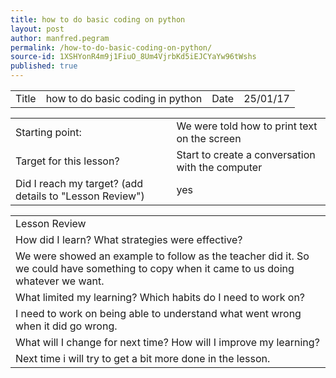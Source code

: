 ```yaml
---
title: how to do basic coding on python
layout: post
author: manfred.pegram
permalink: /how-to-do-basic-coding-on-python/
source-id: 1XSHYonR4m9j1FiuO_8Um4VjrbKd5iEJCYaYw96tWshs
published: true
---
```

<table>
  <tr>
    <td>Title</td>
    <td>how to do basic coding in python</td>
    <td>Date</td>
    <td>25/01/17</td>
  </tr>
</table>


<table>
  <tr>
    <td>Starting point:</td>
    <td>We were told how to print text on the screen</td>
  </tr>
  <tr>
    <td>Target for this lesson?</td>
    <td>Start to create a conversation with the computer</td>
  </tr>
  <tr>
    <td>Did I reach my target? 
(add details to "Lesson Review")</td>
    <td>yes</td>
  </tr>
</table>


<table>
  <tr>
    <td>Lesson Review</td>
  </tr>
  <tr>
    <td>How did I learn? What strategies were effective? </td>
  </tr>
  <tr>
    <td>We were showed an example to follow as the teacher did it. So we could have something to copy when it came to us doing whatever we want.</td>
  </tr>
  <tr>
    <td>What limited my learning? Which habits do I need to work on? </td>
  </tr>
  <tr>
    <td>I need to work on being able to understand what went wrong when it did go wrong.</td>
  </tr>
  <tr>
    <td>What will I change for next time? How will I improve my learning?</td>
  </tr>
  <tr>
    <td>Next time i will try to get a bit more done in the lesson.</td>
  </tr>
</table>


